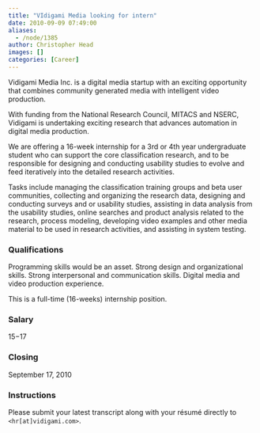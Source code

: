 ```yaml
---
title: "VIdigami Media looking for intern"
date: 2010-09-09 07:49:00
aliases:
  - /node/1385
author: Christopher Head
images: []
categories: [Career]
---
```


Vidigami Media Inc. is a digital media startup with an exciting opportunity that combines community generated media with intelligent video production.

With funding from the National Research Council, MITACS and NSERC, Vidigami is undertaking exciting research that advances automation in digital media production.

We are offering a 16-week internship for a 3rd or 4th year undergraduate student who can support the core classification research, and to be responsible for designing and conducting usability studies to evolve and feed iteratively into the detailed research activities.

Tasks include managing the classification training groups and beta user communities, collecting and organizing the research data, designing and conducting surveys and or usability studies, assisting in data analysis from the usability studies, online searches and product analysis related to the research, process modeling, developing video examples and other media material to be used in research activities, and assisting in system testing.

### Qualifications

Programming skills would be an asset. Strong design and organizational skills. Strong interpersonal and communication skills. Digital media and video production experience.

This is a full-time (16-weeks) internship position.

### Salary

$15-$17

### Closing

September 17, 2010

### Instructions

Please submit your latest transcript along with your résumé directly to `<hr[at]vidigami.com>`.
